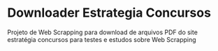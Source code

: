 # Downloader Estrategia Concursos
 Projeto de Web Scrapping para download de arquivos PDF do site estratégia concursos para testes e estudos sobre Web Scrapping
